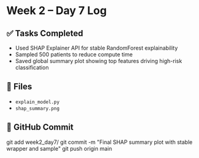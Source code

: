 # Week 2 – Day 7 Log

## ✅ Tasks Completed
- Used SHAP Explainer API for stable RandomForest explainability
- Sampled 500 patients to reduce compute time
- Saved global summary plot showing top features driving high-risk classification

## 📁 Files
- `explain_model.py`
- `shap_summary.png`

## 📅 GitHub Commit
git add week2_day7/
git commit -m "Final SHAP summary plot with stable wrapper and sample"
git push origin main

